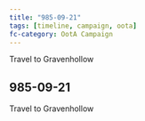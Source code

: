 ```yaml
---
title: "985-09-21"
tags: [timeline, campaign, oota]
fc-category: OotA Campaign
---
```

<span class='ob-timelines'
	data-date='985-09-21-00'
	data-title='Campaign: NAGA Adventures'
	data-class='orange'> Travel to Gravenhollow </span>
## 985-09-21
Travel to Gravenhollow
